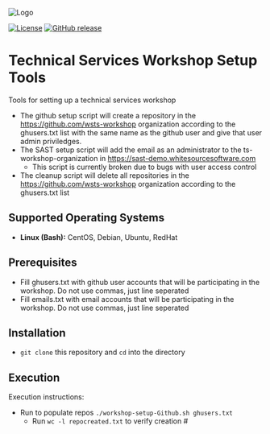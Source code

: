 ![Logo](https://whitesource-resources.s3.amazonaws.com/ws-sig-images/Whitesource_Logo_178x44.png)  

[![License](https://img.shields.io/badge/License-Apache%202.0-yellowgreen.svg)](https://opensource.org/licenses/Apache-2.0)
[![GitHub release](https://img.shields.io/github/release/whitesource-ft/ws-template.svg)](https://github.com/whitesource-ft/ws-template/releases/latest)  
# Technical Services Workshop Setup Tools
Tools for setting up a technical services workshop
- The github setup script will create a repository in the https://github.com/wsts-workshop organization according to the ghusers.txt list with the same name as the github user and give that user admin priviledges.
- The SAST setup script will add the email as an administrator to the ts-workshop-organization in https://sast-demo.whitesourcesoftware.com
  - This script is currently broken due to bugs with user access control
- The cleanup script will delete all repositories in the https://github.com/wsts-workshop organization according to the ghusers.txt list

## Supported Operating Systems
- **Linux (Bash):**	CentOS, Debian, Ubuntu, RedHat

## Prerequisites
- Fill ghusers.txt with github user accounts that will be participating in the workshop.  Do not use commas, just line seperated
- Fill emails.txt with email accounts that will be participating in the workshop.  Do not use commas, just line seperated

## Installation
- ```git clone``` this repository and ```cd``` into the directory


## Execution
Execution instructions:  
- Run to populate repos ```./workshop-setup-Github.sh ghusers.txt```
  - Run ```wc -l repocreated.txt``` to verify creation #


